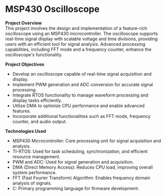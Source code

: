 # MSP430 Oscilloscope
__Project Overview__  
This project involves the design and implementation of a feature-rich oscilloscope using an MSP430 microcontroller. The oscilloscope supports real-time signal display with scalable voltage and time divisions, providing users with an efficient tool for signal analysis. Advanced processing capabilities, including FFT mode and a frequency counter, enhance the oscilloscope's functionality.

__Project Objectives__    
 - Develop an oscilloscope capable of real-time signal acquisition and display.
 - Implement PWM generation and ADC conversion for accurate signal processing.
 - Integrate RTOS functionality to manage waveform processing and display tasks efficiently.
 - Utilize DMA to optimize CPU performance and enable advanced features.
 - Incorporate additional functionalities such as FFT mode, frequency counter, and audio output.

__Technologies Used__    
 - MSP430 Microcontroller: Core processing unit for signal acquisition and analysis.
 - TI-RTOS: Used for task scheduling, synchronization, and efficient resource management.
 - PWM and ADC: Used for signal generation and acquisition.
 - DMA (Direct Memory Access): Reduces CPU load, improving overall system performance.
 - FFT (Fast Fourier Transform) Algorithm: Enables frequency domain analysis of signals.
 - C: Primary programming language for firmware development.


